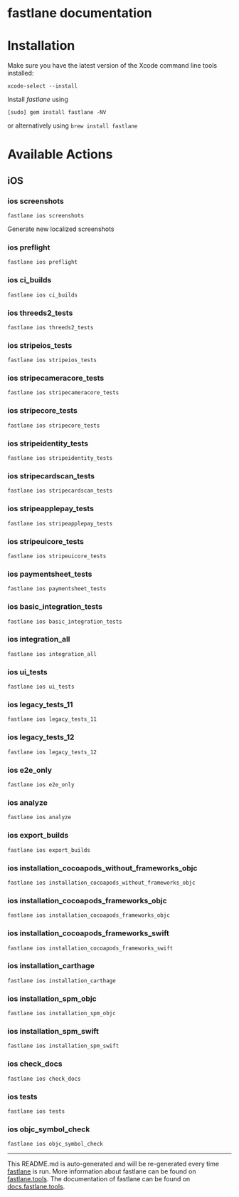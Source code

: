 fastlane documentation
================
# Installation

Make sure you have the latest version of the Xcode command line tools installed:

```
xcode-select --install
```

Install _fastlane_ using
```
[sudo] gem install fastlane -NV
```
or alternatively using `brew install fastlane`

# Available Actions
## iOS
### ios screenshots
```
fastlane ios screenshots
```
Generate new localized screenshots
### ios preflight
```
fastlane ios preflight
```

### ios ci_builds
```
fastlane ios ci_builds
```

### ios threeds2_tests
```
fastlane ios threeds2_tests
```

### ios stripeios_tests
```
fastlane ios stripeios_tests
```

### ios stripecameracore_tests
```
fastlane ios stripecameracore_tests
```

### ios stripecore_tests
```
fastlane ios stripecore_tests
```

### ios stripeidentity_tests
```
fastlane ios stripeidentity_tests
```

### ios stripecardscan_tests
```
fastlane ios stripecardscan_tests
```

### ios stripeapplepay_tests
```
fastlane ios stripeapplepay_tests
```

### ios stripeuicore_tests
```
fastlane ios stripeuicore_tests
```

### ios paymentsheet_tests
```
fastlane ios paymentsheet_tests
```

### ios basic_integration_tests
```
fastlane ios basic_integration_tests
```

### ios integration_all
```
fastlane ios integration_all
```

### ios ui_tests
```
fastlane ios ui_tests
```

### ios legacy_tests_11
```
fastlane ios legacy_tests_11
```

### ios legacy_tests_12
```
fastlane ios legacy_tests_12
```

### ios e2e_only
```
fastlane ios e2e_only
```

### ios analyze
```
fastlane ios analyze
```

### ios export_builds
```
fastlane ios export_builds
```

### ios installation_cocoapods_without_frameworks_objc
```
fastlane ios installation_cocoapods_without_frameworks_objc
```

### ios installation_cocoapods_frameworks_objc
```
fastlane ios installation_cocoapods_frameworks_objc
```

### ios installation_cocoapods_frameworks_swift
```
fastlane ios installation_cocoapods_frameworks_swift
```

### ios installation_carthage
```
fastlane ios installation_carthage
```

### ios installation_spm_objc
```
fastlane ios installation_spm_objc
```

### ios installation_spm_swift
```
fastlane ios installation_spm_swift
```

### ios check_docs
```
fastlane ios check_docs
```

### ios tests
```
fastlane ios tests
```

### ios objc_symbol_check
```
fastlane ios objc_symbol_check
```


----

This README.md is auto-generated and will be re-generated every time [fastlane](https://fastlane.tools) is run.
More information about fastlane can be found on [fastlane.tools](https://fastlane.tools).
The documentation of fastlane can be found on [docs.fastlane.tools](https://docs.fastlane.tools).
